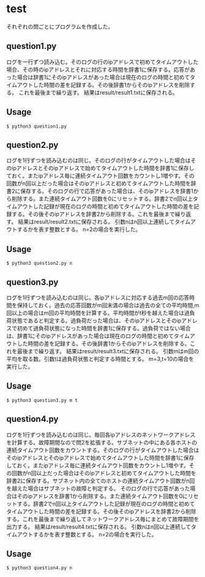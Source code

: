 # test

それぞれの問ごとにプログラムを作成した。

<h2>question1.py</h2>
ログを一行ずつ読み込む。そのログの行のipアドレスで初めてタイムアウトした場合、その時のipアドレスとそれに対応する時間を辞書1に保存する。応答があった場合は辞書1にそのipアドレスがあった場合は現在のログの時間と初めてタイムアウトした時間の差を記録する。その後辞書1からそのipアドレスを削除する。
これを最後まで繰り返す。<bd>
結果はresult/result1.txtに保存される。<bd>
  
## Usage
```
$ python3 question1.py
```
<h2>question2.py</h2>
ログを1行ずつを読み込むのは同じ。そのログの行がタイムアウトした場合はそのipアドレスとそのipアドレスで始めてタイムアウトした時間を辞書1に保存しておく。またipアドレス毎に連続タイムアウト回数をカウントし1増やす。その回数がn回以上だった場合はそのipアドレスと初めてタイムアウトした時間を辞書2に保存する。<bd>そのログの行で応答があった場合は、そのipアドレスを辞書1から削除する。また連続タイムアウト回数を0にリセットする。辞書2でn回以上タイムアウトした記録が現在のログの時間と初めてタイムアウトした時間の差を記録する。その後そのipアドレスを辞書2から削除する。これを最後まで繰り返す。<bd>
結果はresult/result2.txtに保存される。<bd>
引数nはn回以上連続してタイムアウトするかを表す整数とする。<bd>
n=2の場合を実行した。<bd>
  
## Usage
```
$ python3 question2.py n
```
  
<h2>question3.py</h2>
ログを1行ずつを読み込むのは同じ。各ipアドレスに対応する過去m回の応答時間を保持しておく。過去の応答回数がm回未満の場合は過去の全ての平均時間,m回以上の場合はm回の平均時間を計算する。平均時間がt秒を越えた場合は過負荷状態であると判定する。過負荷だった場合は、そのipアドレスとそのipアドレスで初めて過負荷状態になった時間を辞書1に保存する。過負荷ではない場合は、辞書1にそのipアドレスがあった場合は現在のログの時間と初めてタイムアウトした時間の差を記録する。その後辞書1からそのipアドレスを削除する。これを最後まで繰り返す。<bd>
結果はresult/result3.txtに保存される。<bd>
引数mはm回の平均を取る数。引数tは過負荷状態と判定する時間とする。<bd>
m=3,t=10の場合を実行した。<bd>
  
## Usage
```
$ python3 question3.py m t
```
  
<h2>question4.py</h2>
ログを1行ずつを読み込むのは同じ。毎回各ipアドレスのネットワークアドレスを計算する。故障期間なので問2を拡張する。サブネットの中にある各ホストの連続タイムアウト回数をカウントする。そのログの行がタイムアウトした場合はそのipアドレスとそのipアドレスで始めてタイムアウトした時間を辞書1に保存しておく。またipアドレス毎に連続タイムアウト回数をカウントし1増やす。その回数がn回以上だった場合はそのipアドレスと初めてタイムアウトした時間を辞書2に保存する。サブネット内の全てのホストの連続タイムアウト回数がn回を越えた場合はサブネットの故障と判定する。<bd>
そのログの行で応答があった場合はそのipアドレスを辞書1から削除する。また連続タイムアウト回数を0にリセットする。辞書2でn回以上タイムアウトした記録が現在のログの時間と初めてタイムアウトした時間の差を記録する。その後そのipアドレスを辞書2から削除する。これを最後まで繰り返してネットワークアドレス毎にまとめて故障期間を出力する。<bd>
結果はresult/result4.txtに保存される。<bd>
引数nはn回以上連続してタイムアウトするかを表す整数とする。<bd>
n=2の場合を実行した。<bd>
  
## Usage
```
$ python3 question4.py n
```
  
